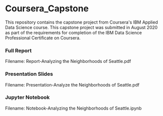 # Coursera_Capstone
This repository contains the capstone project from Coursera's IBM Applied Data Science course. This capstone project was submitted in August 2020 as part of the requirements for completion of the IBM Data Science Professional Certificate on Coursera.

### Full Report
Filename: Report-Analyzing the Neighborhoods of Seattle.pdf

### Presentation Slides
Filename: Presentation-Analyze the Neighborhoods of Seattle.pdf

### Jupyter Notebook
Filename: Notebook-Analyzing the Neighborhoods of Seattle.ipynb
